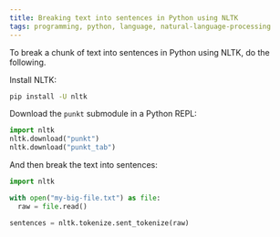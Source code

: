 ```yaml
---
title: Breaking text into sentences in Python using NLTK
tags: programming, python, language, natural-language-processing
---
```


To break a chunk of text into sentences in Python using NLTK, do the following.

Install NLTK:

```bash
pip install -U nltk
```

Download the `punkt` submodule in a Python REPL:

```python
import nltk
nltk.download("punkt")
nltk.download("punkt_tab")
```

And then break the text into sentences:

```python
import nltk

with open("my-big-file.txt") as file:
  raw = file.read()

sentences = nltk.tokenize.sent_tokenize(raw)
```
